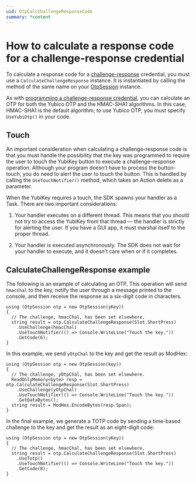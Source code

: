 ```yaml
---
uid: OtpCalcChallengeResponseCode
summary: *content
---
```


<!-- Copyright 2021 Yubico AB

Licensed under the Apache License, Version 2.0 (the "License");
you may not use this file except in compliance with the License.
You may obtain a copy of the License at

    http://www.apache.org/licenses/LICENSE-2.0

Unless required by applicable law or agreed to in writing, software
distributed under the License is distributed on an "AS IS" BASIS,
WITHOUT WARRANTIES OR CONDITIONS OF ANY KIND, either express or implied.
See the License for the specific language governing permissions and
limitations under the License. -->

# How to calculate a response code for a challenge-response credential

To calculate a response code for a [challenge-response](xref:OtpChallengeResponse) credential, you must use a ```CalculateChallengeResponse``` instance. It is instantiated by calling the method of the same name on your [OtpSession](xref:Yubico.YubiKey.Otp.OtpSession) instance.

As with [programming a challenge-response credential](xref:OtpProgramChallengeResponse), you can calculate an OTP for both the Yubico OTP and the HMAC-SHA1 algorithms. In this case, HMAC-SHA1 is the default algorithm; to use Yubico OTP, you must specify ```UseYubiOtp()``` in your code.

## Touch

An important consideration when calculating a challenge-response code is that you must handle the possibility that the key was programmed to require the user to touch the YubiKey button to execute a challenge-response operation. Although your program doesn’t have to process the button-touch, you do need to alert the user to touch the button. This is handled by calling the ```UseTouchNotifier()``` method, which takes an Action delete as a parameter.

When the YubiKey requires a touch, the SDK spawns your handler as a Task. There are two important considerations:

1. Your handler executes on a different thread. This means that you should not try to access the YubiKey from that thread — the handler is strictly for alerting the user. If you have a GUI app, it must marshal itself to the proper thread.

1. Your handler is executed asynchronously. The SDK does not wait for your handler to execute, and it doesn’t care when or if it completes.

## CalculateChallengeResponse example

The following is an example of calculating an OTP. This operation will send ```hmacChal``` to the key, notify the user through a message printed to the console, and then receive the response as a six-digit code in characters.

```
using (OtpSession otp = new OtpSession(yKey))
{
  // The challenge, hmacChal, has been set elsewhere.
  string result = otp.CalculateChallengeResponse(Slot.ShortPress)
    .UseChallenge(hmacChal)
    .UseTouchNotifier(() => Console.WriteLine("Touch the key."))
    .GetCode(6);
}
```

In this example, we send ```yOtpChal``` to the key and get the result as ModHex:

```
using (OtpSession otp = new OtpSession(key))
{
  // The challenge, yOtpChal, has been set elsewhere.
  ReadOnlyMemory<byte> resp = otp.CalculateChallengeResponse(Slot.ShortPress)
    .UseChallenge(yOtpChal)
    .UseTouchNotifier(() => Console.WriteLine("Touch the key."))
    .GetDataBytes();
  string result = ModHex.EncodeBytes(resp.Span);
}
```

In the final example, we generate a TOTP code by sending a time-based challenge to the key and get the result as an eight-digit code:

```
using (OtpSession otp = new OtpSession(yKey))
{
  // The challenge, hmacChal, has been set elsewhere.
  string result = otp.CalculateChallengeResponse(Slot.ShortPress)
    .UseTotp()
    .UseTouchNotifier(() => Console.WriteLine("Touch the key."))
    .GetCode(8);
}
```
